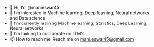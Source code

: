 - 👋 Hi, I’m @manieswar45
- 👀 I’m interested in Machine learning, Deep learning, Neural networks and Data science
- 🌱 I’m currently learning Machine learning, Statistics, Deep Learning, Neural networks
- 💞️ I’m looking to collaborate on LLM's
- 📫 How to reach me, Reach me on mani.eswar45@gmail.com

<!---
manieswar45/manieswar45 is a ✨ special ✨ repository because its `README.md` (this file) appears on your GitHub profile.
You can click the Preview link to take a look at your changes.
--->
